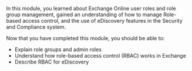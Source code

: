 In this module, you learned about Exchange Online user roles and role group management, gained an understanding of how to manage Role-based access control, and the use of eDiscovery features in the Security and Compliance system.

Now that you have completed this module, you should be able to:  
- Explain role groups and admin roles
- Understand how role-based access control (RBAC) works in Exchange 
- Describe RBAC for eDiscovery
